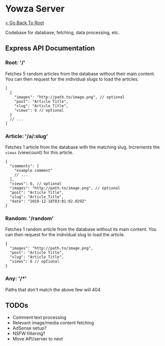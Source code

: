 # Yowza Server

[< Go Back To Root](https://github.com/KhoomeiK/yowza)

Codebase for database, fetching, data processing, etc.

## Express API Documentation

### Root: '/'

Fetches 5 random articles from the database without their main content.
You can then request for the individual slugs to load the articles.

```jsonc
[
  {
    "images": "http://path.to/image.png", // optional
    "post": "Article Title",
    "slug": "Article_Title",
    "views": 6 // optional
  }
  // ...
]
```

### Article: '/a/:slug'

Fetches 1 article from the database with the matching slug.
Increments the `views` (viewcount) for this article.

```jsonc
{
  "comments": [
    "example comment"
    // ...
  ],
  "views": 6, // optional
  "images": "http://path.to/image.png", // optional
  "post": "Article Title",
  "slug": "Article_Title",
  "date": "2019-12-18T03:01:02.029Z"
}
```

### Random: '/random'

Fetches 1 random article from the database without its main content.
You can then request for the individual slug to load the article.

```jsonc
{
  "images": "http://path.to/image.png",
  "post": "Article Title",
  "slug": "Article_Title",
  "views": 6 // optional
}
```

### Any: '/\*'

Paths that don't match the above few will 404

## TODOs

- Comment text processing
- Relevant image/media content fetching
- AdSense setup?
- NSFW filtering?
- Move API/server to next

